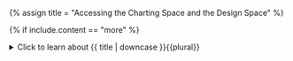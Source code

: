 <!--------------------------------------------- TITLE AND DEFINITION starts -->

{% assign title = "Accessing the Charting Space and the Design Space" %}

<!--------------------------------------------- TITLE AND DEFINITION ends -->

{% if include.content == "more" %}
<details class='detailsCollapsible'><summary class='nobr'>Click to learn about {{ title | downcase }}{{plural}}
</summary>
{% endif %}

{% if include.content != "no" %}

<!--------------------------------------------- CONTENT starts -->

Use the control in the center of the turquoise bar to pull the slider up and down to make more room for either space.

{% include image.html file='how-to/quick-overview-00.gif' url='yes' max-width='100' caption='The dark side of the web application is the design space. Pull the slider up to find the charting space.' %}

You may also use the keyboard as follows:

1. <kbd>Ctrl or &#8984;</kbd> + <kbd>Shift</kbd> + <kbd>&#8593;</kbd> to close the charting space and open the design space.
1. <kbd>Ctrl or &#8984;</kbd> + <kbd>Shift</kbd> + <kbd>&#8595;</kbd> to close the design space and open the charting space.
1. <kbd>Ctrl or &#8984;</kbd> + <kbd>Shift</kbd> + <kbd>&#8594;</kbd> to incrementally lower the slider.
1. <kbd>Ctrl or &#8984;</kbd> + <kbd>Shift</kbd> + <kbd>&#8592;</kbd> to incrementally raise the slider.

{% include image.html file='how-to/quick-overview-01.gif' url='yes' max-width='100' caption='The keyboard is your friend.' %}

<!--------------------------------------------- CONTENT ends -->

{% endif %}

{% if include.extended == "more" and include.content != "more" %}
<details class='detailsCollapsible'><summary class='nobr'>Click to learn how to {{ title | downcase }}{{plural}}
</summary>
{% endif %}

{% if include.extended != "no" %}

<!--------------------------------------------- EXTENDED starts -->

XXXXXXXXXXXXXXXXXXXXXXXXXXXXXXXXXXXXXXXXXXXXXXXXXXXXXX

<!--------------------------------------------- EXTENDED ends -->

{% endif %}

{% if include.more == "yes" %}
</details>
{% endif %}